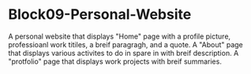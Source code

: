 # Block09-Personal-Website
A personal website that displays "Home" page with a profile picture, professioanl work titiles, a breif paragragh, and a quote. A "About" page that displays various activites to do in spare in with breif description. A "protfolio" page that displays work projects with breif summaries.  
